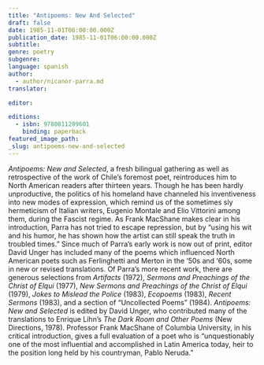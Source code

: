 ```yaml
---
title: "Antipoems: New And Selected"
draft: false
date: 1985-11-01T06:00:00.000Z
publication_date: 1985-11-01T06:00:00.000Z
subtitle:
genre: poetry
subgenre:
language: spanish
author:
  - author/nicanor-parra.md
translator:

editor:

editions:
  - isbn: 9780811209601
    binding: paperback
featured_image_path:
_slug: antipoems-new-and-selected
---
```


_Antipoems: New and Selected_, a fresh bilingual gathering as well as retrospective of the work of Chile’s foremost poet, reintroduces him to North American readers after thirteen years. Though he has been hardly unproductive, the politics of his homeland have channeled his inventiveness into new modes of expression, which remind us of the sometimes sly hermeticism of Italian writers, Eugenio Montale and Elio Vittorini among them, during the Fascist regime. As Frank MacShane makes clear in his introduction, Parra has not tried to escape repression, but by “using his wit and his humor, he has shown how the artist can still speak the truth in troubled times.” Since much of Parra’s early work is now out of print, editor David Unger has included many of the poems which influenced North American poets such as Ferlinghetti and Merton in the ‘50s and ‘60s, some in new or revised translations. Of Parra’s more recent work, there are generous selections from _Artifacts_ (1972), _Sermons and Preachings of the Christ of Elqui_ (1977), _New Sermons and Preachings of the Christ of Elqui_ (1979), _Jokes to Mislead the Police_ (1983), _Ecopoems_ (1983), _Recent Sermons_ (1983), and a section of “Uncollected Poems” (1984). _Antipoems: New and Selected_ is edited by David Unger, who contributed many of the translations to Enrique Lihn’s _The Dark Room and Other Poems_ (New Directions, 1978). Professor Frank MacShane of Columbia University, in his critical introduction, gives a full evaluation of a poet who is “unquestionably one of the most influential and accomplished in Latin America today, heir to the position long held by his countryman, Pablo Neruda.”

